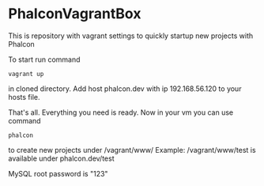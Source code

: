 # PhalconVagrantBox
This is repository with vagrant settings to quickly startup new projects with Phalcon

To start run command 
```
vagrant up
```
in cloned directory. 
Add host phalcon.dev with ip 192.168.56.120 to your hosts file.

That's all. Everything you need is ready. Now in your vm you can use command 
```
phalcon
```
to create new projects under /vagrant/www/
Example:
/vagrant/www/test is available under phalcon.dev/test

MySQL root password is "123"
